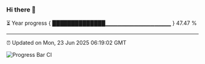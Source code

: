 ### Hi there 👋

⏳ Year progress { ██████████████▁▁▁▁▁▁▁▁▁▁▁▁▁▁▁▁ } 47.47 %

---

⏰ Updated on Mon, 23 Jun 2025 06:19:02 GMT

![Progress Bar CI](https://github.com/Shyam-Makwana/GitHub-Actions-Demo/workflows/Progress%20Bar%20CI/badge.svg)
